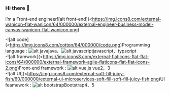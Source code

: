 ### Hi there 👋
I’m a Front-end engineer![alt front-end](<https://img.icons8.com/external-wanicon-flat-wanicon/64/000000/external-engineer-business-model-canvas-wanicon-flat-wanicon.png)


-![alt code](<https://img.icons8.com/cotton/64/000000/code.png)Programming language : ![alt java](<https://img.icons8.com/color/48/000000/java-coffee-cup-logo--v1.png>)java、![alt javascript](<https://img.icons8.com/color/48/000000/javascript--v1.png>)javascript、typscript<br>
-![alt framwork](<https://img.icons8.com/external-flaticons-flat-flat-icons/64/000000/external-framework-agile-flaticons-flat-flat-icons-2.png)Front-end framework : ![alt vue.js](https://img.icons8.com/color/48/000000/vue-js.png) vue2、3<br>
-![alt UI](<https://img.icons8.com/external-soft-fill-juicy-fish/60/000000/external-ui-microservices-soft-fill-soft-fill-juicy-fish.png)UI feamework : ![alt bootstrap](<https://img.icons8.com/color/48/000000/bootstrap.png>)Bootstrap4、5<br>



